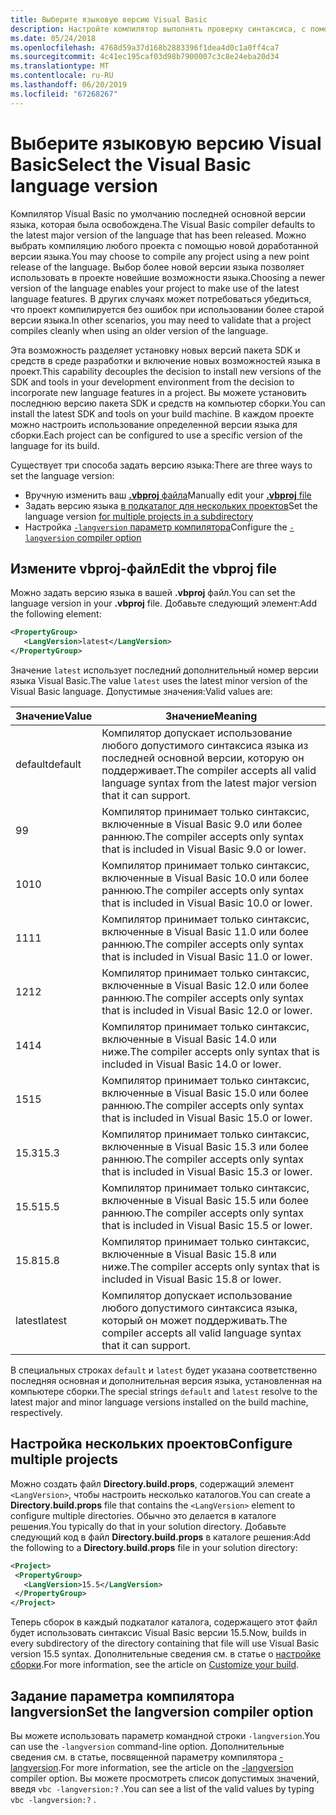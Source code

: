 ```yaml
---
title: Выберите языковую версию Visual Basic
description: Настройте компилятор выполнять проверку синтаксиса, с помощью определенной версией компилятора.
ms.date: 05/24/2018
ms.openlocfilehash: 4768d59a37d168b2883396f1dea4d0c1a0ff4ca7
ms.sourcegitcommit: 4c41ec195caf03d98b7900007c3c8e24eba20d34
ms.translationtype: MT
ms.contentlocale: ru-RU
ms.lasthandoff: 06/20/2019
ms.locfileid: "67268267"
---
```

# <a name="select-the-visual-basic-language-version"></a><span data-ttu-id="58210-103">Выберите языковую версию Visual Basic</span><span class="sxs-lookup"><span data-stu-id="58210-103">Select the Visual Basic language version</span></span>

<span data-ttu-id="58210-104">Компилятор Visual Basic по умолчанию последней основной версии языка, которая была освобождена.</span><span class="sxs-lookup"><span data-stu-id="58210-104">The Visual Basic compiler defaults to the latest major version of the language that has been released.</span></span> <span data-ttu-id="58210-105">Можно выбрать компиляцию любого проекта с помощью новой доработанной версии языка.</span><span class="sxs-lookup"><span data-stu-id="58210-105">You may choose to compile any project using a new point release of the language.</span></span> <span data-ttu-id="58210-106">Выбор более новой версии языка позволяет использовать в проекте новейшие возможности языка.</span><span class="sxs-lookup"><span data-stu-id="58210-106">Choosing a newer version of the language enables your project to make use of the latest language features.</span></span> <span data-ttu-id="58210-107">В других случаях может потребоваться убедиться, что проект компилируется без ошибок при использовании более старой версии языка.</span><span class="sxs-lookup"><span data-stu-id="58210-107">In other scenarios, you may need to validate that a project compiles cleanly when using an older version of the language.</span></span>

<span data-ttu-id="58210-108">Эта возможность разделяет установку новых версий пакета SDK и средств в среде разработки и включение новых возможностей языка в проект.</span><span class="sxs-lookup"><span data-stu-id="58210-108">This capability decouples the decision to install new versions of the SDK and tools in your development environment from the decision to incorporate new language features in a project.</span></span> <span data-ttu-id="58210-109">Вы можете установить последнюю версию пакета SDK и средств на компьютер сборки.</span><span class="sxs-lookup"><span data-stu-id="58210-109">You can install the latest SDK and tools on your build machine.</span></span> <span data-ttu-id="58210-110">В каждом проекте можно настроить использование определенной версии языка для сборки.</span><span class="sxs-lookup"><span data-stu-id="58210-110">Each project can be configured to use a specific version of the language for its build.</span></span>

<span data-ttu-id="58210-111">Существует три способа задать версию языка:</span><span class="sxs-lookup"><span data-stu-id="58210-111">There are three ways to set the language version:</span></span>

- <span data-ttu-id="58210-112">Вручную изменить ваш [ **.vbproj** файла](#edit-the-vbproj-file)</span><span class="sxs-lookup"><span data-stu-id="58210-112">Manually edit your [**.vbproj** file](#edit-the-vbproj-file)</span></span>
- <span data-ttu-id="58210-113">Задать версию языка [в подкаталог для нескольких проектов](#configure-multiple-projects)</span><span class="sxs-lookup"><span data-stu-id="58210-113">Set the language version [for multiple projects in a subdirectory](#configure-multiple-projects)</span></span>
- <span data-ttu-id="58210-114">Настройка [ `-langversion` параметр компилятора](#set-the-langversion-compiler-option)</span><span class="sxs-lookup"><span data-stu-id="58210-114">Configure the [`-langversion` compiler option](#set-the-langversion-compiler-option)</span></span>

## <a name="edit-the-vbproj-file"></a><span data-ttu-id="58210-115">Измените vbproj-файл</span><span class="sxs-lookup"><span data-stu-id="58210-115">Edit the vbproj file</span></span>

<span data-ttu-id="58210-116">Можно задать версию языка в вашей **.vbproj** файл.</span><span class="sxs-lookup"><span data-stu-id="58210-116">You can set the language version in your **.vbproj** file.</span></span> <span data-ttu-id="58210-117">Добавьте следующий элемент:</span><span class="sxs-lookup"><span data-stu-id="58210-117">Add the following element:</span></span>

```xml
<PropertyGroup>
   <LangVersion>latest</LangVersion>
</PropertyGroup>
```

<span data-ttu-id="58210-118">Значение `latest` использует последний дополнительный номер версии языка Visual Basic.</span><span class="sxs-lookup"><span data-stu-id="58210-118">The value `latest` uses the latest minor version of the Visual Basic language.</span></span> <span data-ttu-id="58210-119">Допустимые значения:</span><span class="sxs-lookup"><span data-stu-id="58210-119">Valid values are:</span></span>

|<span data-ttu-id="58210-120">Значение</span><span class="sxs-lookup"><span data-stu-id="58210-120">Value</span></span>|<span data-ttu-id="58210-121">Значение</span><span class="sxs-lookup"><span data-stu-id="58210-121">Meaning</span></span>|
|------------|-------------|
|<span data-ttu-id="58210-122">default</span><span class="sxs-lookup"><span data-stu-id="58210-122">default</span></span>|<span data-ttu-id="58210-123">Компилятор допускает использование любого допустимого синтаксиса языка из последней основной версии, которую он поддерживает.</span><span class="sxs-lookup"><span data-stu-id="58210-123">The compiler accepts all valid language syntax from the latest major version that it can support.</span></span>|
|<span data-ttu-id="58210-124">9</span><span class="sxs-lookup"><span data-stu-id="58210-124">9</span></span>|<span data-ttu-id="58210-125">Компилятор принимает только синтаксис, включенные в Visual Basic 9.0 или более раннюю.</span><span class="sxs-lookup"><span data-stu-id="58210-125">The compiler accepts only syntax that is included in Visual Basic 9.0 or lower.</span></span>|
|<span data-ttu-id="58210-126">10</span><span class="sxs-lookup"><span data-stu-id="58210-126">10</span></span>|<span data-ttu-id="58210-127">Компилятор принимает только синтаксис, включенные в Visual Basic 10.0 или более раннюю.</span><span class="sxs-lookup"><span data-stu-id="58210-127">The compiler accepts only syntax that is included in Visual Basic 10.0 or lower.</span></span>|
|<span data-ttu-id="58210-128">11</span><span class="sxs-lookup"><span data-stu-id="58210-128">11</span></span>|<span data-ttu-id="58210-129">Компилятор принимает только синтаксис, включенные в Visual Basic 11.0 или более раннюю.</span><span class="sxs-lookup"><span data-stu-id="58210-129">The compiler accepts only syntax that is included in Visual Basic 11.0 or lower.</span></span>|
|<span data-ttu-id="58210-130">12</span><span class="sxs-lookup"><span data-stu-id="58210-130">12</span></span>|<span data-ttu-id="58210-131">Компилятор принимает только синтаксис, включенные в Visual Basic 12.0 или более раннюю.</span><span class="sxs-lookup"><span data-stu-id="58210-131">The compiler accepts only syntax that is included in Visual Basic 12.0 or lower.</span></span>|
|<span data-ttu-id="58210-132">14</span><span class="sxs-lookup"><span data-stu-id="58210-132">14</span></span>|<span data-ttu-id="58210-133">Компилятор принимает только синтаксис, включенные в Visual Basic 14.0 или ниже.</span><span class="sxs-lookup"><span data-stu-id="58210-133">The compiler accepts only syntax that is included in Visual Basic 14.0 or lower.</span></span>|
|<span data-ttu-id="58210-134">15</span><span class="sxs-lookup"><span data-stu-id="58210-134">15</span></span>|<span data-ttu-id="58210-135">Компилятор принимает только синтаксис, включенные в Visual Basic 15.0 или более раннюю.</span><span class="sxs-lookup"><span data-stu-id="58210-135">The compiler accepts only syntax that is included in Visual Basic 15.0 or lower.</span></span>|
|<span data-ttu-id="58210-136">15.3</span><span class="sxs-lookup"><span data-stu-id="58210-136">15.3</span></span>|<span data-ttu-id="58210-137">Компилятор принимает только синтаксис, включенные в Visual Basic 15.3 или более раннюю.</span><span class="sxs-lookup"><span data-stu-id="58210-137">The compiler accepts only syntax that is included in Visual Basic 15.3 or lower.</span></span>|
|<span data-ttu-id="58210-138">15.5</span><span class="sxs-lookup"><span data-stu-id="58210-138">15.5</span></span>|<span data-ttu-id="58210-139">Компилятор принимает только синтаксис, включенные в Visual Basic 15.5 или более раннюю.</span><span class="sxs-lookup"><span data-stu-id="58210-139">The compiler accepts only syntax that is included in Visual Basic 15.5 or lower.</span></span>|
|<span data-ttu-id="58210-140">15.8</span><span class="sxs-lookup"><span data-stu-id="58210-140">15.8</span></span>|<span data-ttu-id="58210-141">Компилятор принимает только синтаксис, включенные в Visual Basic 15.8 или ниже.</span><span class="sxs-lookup"><span data-stu-id="58210-141">The compiler accepts only syntax that is included in Visual Basic 15.8 or lower.</span></span>|
|<span data-ttu-id="58210-142">latest</span><span class="sxs-lookup"><span data-stu-id="58210-142">latest</span></span>|<span data-ttu-id="58210-143">Компилятор допускает использование любого допустимого синтаксиса языка, который он может поддерживать.</span><span class="sxs-lookup"><span data-stu-id="58210-143">The compiler accepts all valid language syntax that it can support.</span></span>|

<span data-ttu-id="58210-144">В специальных строках `default` и `latest` будет указана соответственно последняя основная и дополнительная версия языка, установленная на компьютере сборки.</span><span class="sxs-lookup"><span data-stu-id="58210-144">The special strings `default` and `latest` resolve to the latest major and minor language versions installed on the build machine, respectively.</span></span>

## <a name="configure-multiple-projects"></a><span data-ttu-id="58210-145">Настройка нескольких проектов</span><span class="sxs-lookup"><span data-stu-id="58210-145">Configure multiple projects</span></span>

<span data-ttu-id="58210-146">Можно создать файл **Directory.build.props**, содержащий элемент `<LangVersion>`, чтобы настроить несколько каталогов.</span><span class="sxs-lookup"><span data-stu-id="58210-146">You can create a **Directory.build.props** file that contains the `<LangVersion>` element to configure multiple directories.</span></span> <span data-ttu-id="58210-147">Обычно это делается в каталоге решения.</span><span class="sxs-lookup"><span data-stu-id="58210-147">You typically do that in your solution directory.</span></span> <span data-ttu-id="58210-148">Добавьте следующий код в файл **Directory.build.props** в каталоге решения:</span><span class="sxs-lookup"><span data-stu-id="58210-148">Add the following to a **Directory.build.props** file in your solution directory:</span></span>

```xml
<Project>
 <PropertyGroup>
   <LangVersion>15.5</LangVersion>
 </PropertyGroup>
</Project>
```

<span data-ttu-id="58210-149">Теперь сборок в каждый подкаталог каталога, содержащего этот файл будет использовать синтаксис Visual Basic версии 15.5.</span><span class="sxs-lookup"><span data-stu-id="58210-149">Now, builds in every subdirectory of the directory containing that file will use Visual Basic version 15.5 syntax.</span></span> <span data-ttu-id="58210-150">Дополнительные сведения см. в статье о [настройке сборки](/visualstudio/msbuild/customize-your-build).</span><span class="sxs-lookup"><span data-stu-id="58210-150">For more information, see the article on [Customize your build](/visualstudio/msbuild/customize-your-build).</span></span>

## <a name="set-the-langversion-compiler-option"></a><span data-ttu-id="58210-151">Задание параметра компилятора langversion</span><span class="sxs-lookup"><span data-stu-id="58210-151">Set the langversion compiler option</span></span>

<span data-ttu-id="58210-152">Вы можете использовать параметр командной строки `-langversion`.</span><span class="sxs-lookup"><span data-stu-id="58210-152">You can use the `-langversion` command-line option.</span></span> <span data-ttu-id="58210-153">Дополнительные сведения см. в статье, посвященной параметру компилятора [-langversion](../reference/command-line-compiler/langversion.md).</span><span class="sxs-lookup"><span data-stu-id="58210-153">For more information, see the article on the [-langversion](../reference/command-line-compiler/langversion.md) compiler option.</span></span> <span data-ttu-id="58210-154">Вы можете просмотреть список допустимых значений, введя `vbc -langversion:?` .</span><span class="sxs-lookup"><span data-stu-id="58210-154">You can see a list of the valid values by typing  `vbc -langversion:?` .</span></span>
